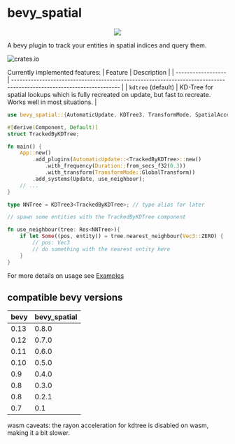 # bevy_spatial

<p align="center">
    <img src="https://i.laundmo.com/tENe0/rozUsOnA55.png/raw">
</p>

A bevy plugin to track your entities in spatial indices and query them.

![crates.io](https://img.shields.io/crates/v/bevy_spatial.svg)

Currently implemented features:
| Feature            | Description                                                                                                          |
| ------------------ | -------------------------------------------------------------------------------------------------------------------- |
| `kdtree` (default) | KD-Tree for spatial lookups which is fully recreated on update, but fast to recreate. Works well in most situations. |

```rust
use bevy_spatial::{AutomaticUpdate, KDTree3, TransformMode, SpatialAccess};

#[derive(Component, Default)]
struct TrackedByKDTree;

fn main() {
    App::new()
        .add_plugins(AutomaticUpdate::<TrackedByKDTree>::new()
            .with_frequency(Duration::from_secs_f32(0.3))
            .with_transform(TransformMode::GlobalTransform))
        .add_systems(Update, use_neighbour);
    // ...
}

type NNTree = KDTree3<TrackedByKDTree>; // type alias for later

// spawn some entities with the TrackedByKDTree component

fn use_neighbour(tree: Res<NNTree>){
    if let Some((pos, entity)) = tree.nearest_neighbour(Vec3::ZERO) {
        // pos: Vec3
        // do something with the nearest entity here
    }
}
```

For more details on usage see [Examples](https://github.com/laundmo/bevy-spatial/tree/main/examples)

## compatible bevy versions

| bevy | bevy_spatial |
| ---- | ------------ |
| 0.13 | 0.8.0        |
| 0.12 | 0.7.0        |
| 0.11 | 0.6.0        |
| 0.10 | 0.5.0        |
| 0.9  | 0.4.0        |
| 0.8  | 0.3.0        |
| 0.8  | 0.2.1        |
| 0.7  | 0.1          |

wasm caveats: the rayon acceleration for kdtree is disabled on wasm, making it a bit slower.
